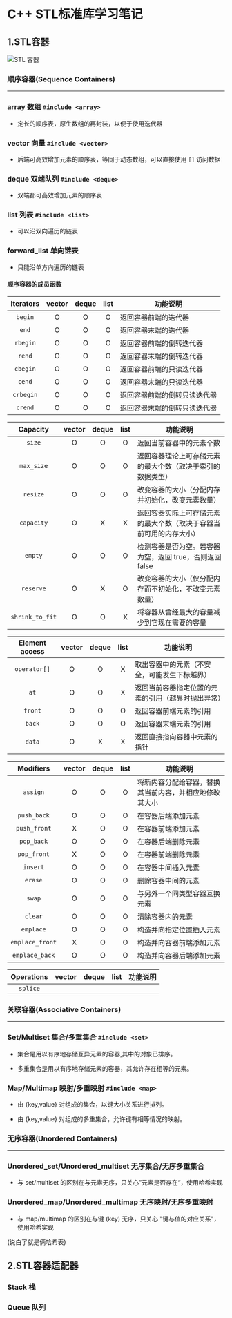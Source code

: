 # C++ STL标准库学习笔记

## 1.STL容器
![STL 容器](https://oi-wiki.org/lang/csl/images/container1.png)

### 顺序容器(Sequence Containers)
----
### array 数组 `#include <array>`
* 定长的顺序表，原生数组的再封装，以便于使用迭代器

### vector 向量 `#include <vector>`
* 后端可高效增加元素的顺序表，等同于动态数组，可以直接使用 `[]` 访问数据

### deque 双端队列 `#include <deque>`
* 双端都可高效增加元素的顺序表

### list 列表 `#include <list>`
* 可以沿双向遍历的链表

### forward_list 单向链表
* 只能沿单方向遍历的链表

#### 顺序容器的成员函数

|Iterators|vector|deque|list|功能说明|
|:-:|:-:|:-:|:-:|-|
|`begin`|O|O|O|返回容器前端的迭代器|
|`end`|O|O|O|返回容器末端的迭代器|
|`rbegin`|O|O|O|返回容器前端的倒转迭代器|
|`rend`|O|O|O|返回容器末端的倒转迭代器|
|`cbegin`|O|O|O|返回容器前端的只读迭代器|
|`cend`|O|O|O|返回容器末端的只读迭代器|
|`crbegin`|O|O|O|返回容器前端的倒转只读迭代器|
|`crend`|O|O|O|返回容器末端的倒转只读迭代器|

|Capacity|vector|deque|list|功能说明|
|:-:|:-:|:-:|:-:|-|
|`size`|O|O|O|返回当前容器中的元素个数|
|`max_size`|O|O|O|返回容器理论上可存储元素的最大个数（取决于索引的数据类型）|
|`resize`|O|O|O|改变容器的大小（分配内存并初始化，改变元素数量）|
|`capacity`|O|X|X|返回容器实际上可存储元素的最大个数（取决于容器当前可用的内存大小）|
|`empty`|O|O|O|检测容器是否为空。若容器为空，返回 true，否则返回 false 
|`reserve`|O|X|O|改变容器的大小（仅分配内存而不初始化，不改变元素数量）|
|`shrink_to_fit`|O|O|X|将容器从曾经最大的容量减少到它现在需要的容量|

|Element access|vector|deque|list|功能说明|
|:-:|:-:|:-:|:-:|-|
|`operator[]`|O|O|X|取出容器中的元素（不安全，可能发生下标越界）|
|`at`|O|O|X|返回当前容器指定位置的元素的引用（越界时抛出异常）|
|`front`|O|O|O|返回容器前端元素的引用|
|`back`|O|O|O|返回容器末端元素的引用|
|`data`|O|X|X|返回直接指向容器中元素的指针|

|Modifiers|vector|deque|list|功能说明|
|:-:|:-:|:-:|:-:|-|
|`assign`|O|O|O|将新内容分配给容器，替换其当前内容，并相应地修改其大小|
|`push_back`|O|O|O|在容器后端添加元素|
|`push_front`|X|O|O|在容器前端添加元素|
|`pop_back`|O|O|O|在容器后端删除元素|
|`pop_front`|X|O|O|在容器前端删除元素|
|`insert`|O|O|O|在容器中间插入元素|
|`erase`|O|O|O|删除容器中间的元素|
|`swap`|O|O|O|与另外一个同类型容器互换元素|
|`clear`|O|O|O|清除容器内的元素|
|`emplace`|O|O|O|构造并向指定位置插入元素|
|`emplace_front`|X|O|O|构造并向容器前端添加元素|
|`emplace_back`|O|O|O|构造并向容器后端添加元素|

|Operations|vector|deque|list|功能说明|
|:-:|:-:|:-:|:-:|-|
|`splice`|

### 关联容器(Associative Containers)
----
### Set/Multiset 集合/多重集合 `#include <set>`
* 集合是用以有序地存储互异元素的容器,其中的对象已排序。

* 多重集合是用以有序地存储元素的容器，其允许存在相等的元素。

### Map/Multimap 映射/多重映射 `#include <map>`
* 由 {key,value} 对组成的集合，以键大小关系进行排列。

* 由 {key,value} 对组成的多重集合，允许键有相等情况的映射。



### 无序容器(Unordered Containers)
----
### Unordered_set/Unordered_multiset 无序集合/无序多重集合
* 与 set/multiset 的区别在与元素无序，只关心”元素是否存在“，使用哈希实现

### Unordered_map/Unordered_multimap 无序映射/无序多重映射
* 与 map/multimap 的区别在与键 (key) 无序，只关心 "键与值的对应关系"，使用哈希实现

(说白了就是俩哈希表)

## 2.STL容器适配器
### Stack 栈
### Queue 队列
### 
